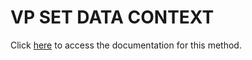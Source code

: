<!---->
# VP SET DATA CONTEXT

Click [here](https://developer.4d.com/docs/ViewPro/method-list#vp-set-data-context) to access the documentation for this method.

